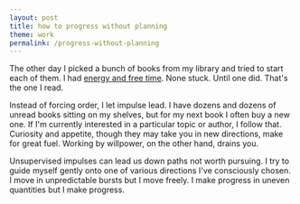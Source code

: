 ```yaml
---
layout: post
title: how to progress without planning
theme: work
permalink: /progress-without-planning
---
```


The other day I picked a bunch of books from my library and tried to start each of them.
I had [energy and free time](https://okjuan.medium.com/is-this-working-2-4343dc4594eb).
None stuck.
Until one did.
That's the one I read.

Instead of forcing order, I let impulse lead.
I have dozens and dozens of unread books sitting on my shelves, but for my next book I often buy a new one.
If I'm currently interested in a particular topic or author, I follow that.
Curiosity and appetite, though they may take you in new directions, make for great fuel.
Working by willpower, on the other hand, drains you.

Unsupervised impulses can lead us down paths not worth pursuing.
I try to guide myself gently onto one of various directions I've consciously chosen.
I move in unpredictable bursts but I move freely.
I make progress in uneven quantities but I make progress.